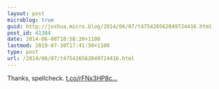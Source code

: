 ```yaml
---
layout: post
microblog: true
guid: http://joshua.micro.blog/2014/06/07/t475426562049724416.html
post_id: 41384
date: 2014-06-08T10:58:20+1100
lastmod: 2019-07-30T17:41:50+1100
type: post
url: /2014/06/07/t475426562049724416.html
---
```

Thanks, spellcheck. [t.co/rFNx3HP8c...](http://t.co/rFNx3HP8cS)
